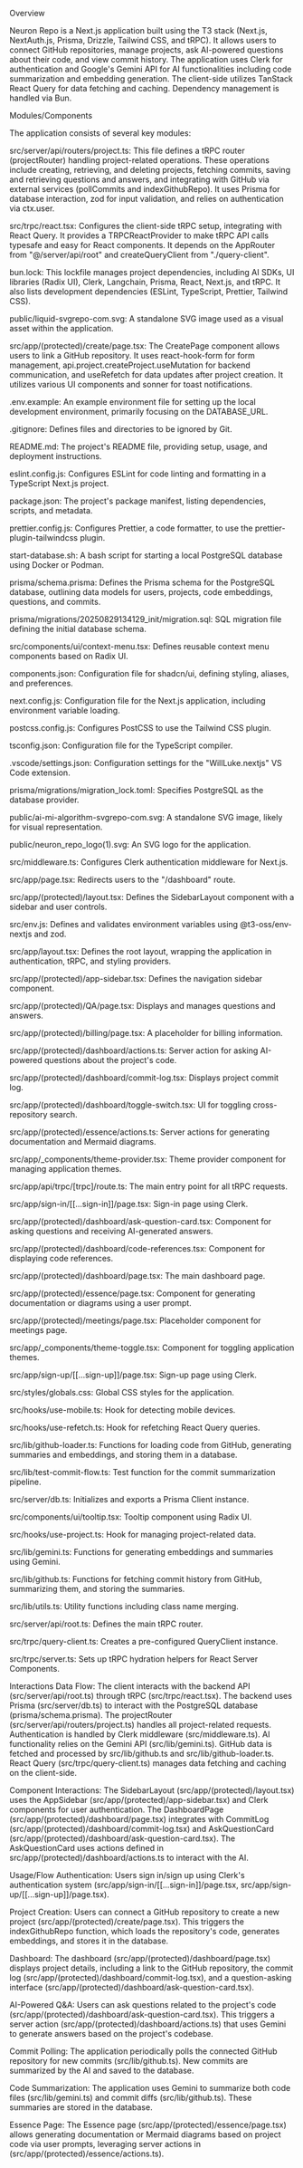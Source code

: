 Overview

Neuron Repo is a Next.js application built using the T3 stack (Next.js, NextAuth.js, Prisma, Drizzle, Tailwind CSS, and tRPC). It allows users to connect GitHub repositories, manage projects, ask AI-powered questions about their code, and view commit history. The application uses Clerk for authentication and Google's Gemini API for AI functionalities including code summarization and embedding generation. The client-side utilizes TanStack React Query for data fetching and caching. Dependency management is handled via Bun.

Modules/Components

The application consists of several key modules:

src/server/api/routers/project.ts: This file defines a tRPC router (projectRouter) handling project-related operations. These operations include creating, retrieving, and deleting projects, fetching commits, saving and retrieving questions and answers, and integrating with GitHub via external services (pollCommits and indexGithubRepo). It uses Prisma for database interaction, zod for input validation, and relies on authentication via ctx.user.

src/trpc/react.tsx: Configures the client-side tRPC setup, integrating with React Query. It provides a TRPCReactProvider to make tRPC API calls typesafe and easy for React components. It depends on the AppRouter from "@/server/api/root" and createQueryClient from "./query-client".

bun.lock: This lockfile manages project dependencies, including AI SDKs, UI libraries (Radix UI), Clerk, Langchain, Prisma, React, Next.js, and tRPC. It also lists development dependencies (ESLint, TypeScript, Prettier, Tailwind CSS).

public/liquid-svgrepo-com.svg: A standalone SVG image used as a visual asset within the application.

src/app/(protected)/create/page.tsx: The CreatePage component allows users to link a GitHub repository. It uses react-hook-form for form management, api.project.createProject.useMutation for backend communication, and useRefetch for data updates after project creation. It utilizes various UI components and sonner for toast notifications.

.env.example: An example environment file for setting up the local development environment, primarily focusing on the DATABASE_URL.

.gitignore: Defines files and directories to be ignored by Git.

README.md: The project's README file, providing setup, usage, and deployment instructions.

eslint.config.js: Configures ESLint for code linting and formatting in a TypeScript Next.js project.

package.json: The project's package manifest, listing dependencies, scripts, and metadata.

prettier.config.js: Configures Prettier, a code formatter, to use the prettier-plugin-tailwindcss plugin.

start-database.sh: A bash script for starting a local PostgreSQL database using Docker or Podman.

prisma/schema.prisma: Defines the Prisma schema for the PostgreSQL database, outlining data models for users, projects, code embeddings, questions, and commits.

prisma/migrations/20250829134129_init/migration.sql: SQL migration file defining the initial database schema.

src/components/ui/context-menu.tsx: Defines reusable context menu components based on Radix UI.

components.json: Configuration file for shadcn/ui, defining styling, aliases, and preferences.

next.config.js: Configuration file for the Next.js application, including environment variable loading.

postcss.config.js: Configures PostCSS to use the Tailwind CSS plugin.

tsconfig.json: Configuration file for the TypeScript compiler.

.vscode/settings.json: Configuration settings for the "WillLuke.nextjs" VS Code extension.

prisma/migrations/migration_lock.toml: Specifies PostgreSQL as the database provider.

public/ai-mi-algorithm-svgrepo-com.svg: A standalone SVG image, likely for visual representation.

public/neuron_repo_logo(1).svg: An SVG logo for the application.

src/middleware.ts: Configures Clerk authentication middleware for Next.js.

src/app/page.tsx: Redirects users to the "/dashboard" route.

src/app/(protected)/layout.tsx: Defines the SidebarLayout component with a sidebar and user controls.

src/env.js: Defines and validates environment variables using @t3-oss/env-nextjs and zod.

src/app/layout.tsx: Defines the root layout, wrapping the application in authentication, tRPC, and styling providers.

src/app/(protected)/app-sidebar.tsx: Defines the navigation sidebar component.

src/app/(protected)/QA/page.tsx: Displays and manages questions and answers.

src/app/(protected)/billing/page.tsx: A placeholder for billing information.

src/app/(protected)/dashboard/actions.ts: Server action for asking AI-powered questions about the project's code.

src/app/(protected)/dashboard/commit-log.tsx: Displays project commit log.

src/app/(protected)/dashboard/toggle-switch.tsx: UI for toggling cross-repository search.

src/app/(protected)/essence/actions.ts: Server actions for generating documentation and Mermaid diagrams.

src/app/_components/theme-provider.tsx: Theme provider component for managing application themes.

src/app/api/trpc/[trpc]/route.ts: The main entry point for all tRPC requests.

src/app/sign-in/[[...sign-in]]/page.tsx: Sign-in page using Clerk.

src/app/(protected)/dashboard/ask-question-card.tsx: Component for asking questions and receiving AI-generated answers.

src/app/(protected)/dashboard/code-references.tsx: Component for displaying code references.

src/app/(protected)/dashboard/page.tsx: The main dashboard page.

src/app/(protected)/essence/page.tsx: Component for generating documentation or diagrams using a user prompt.

src/app/(protected)/meetings/page.tsx: Placeholder component for meetings page.

src/app/_components/theme-toggle.tsx: Component for toggling application themes.

src/app/sign-up/[[...sign-up]]/page.tsx: Sign-up page using Clerk.

src/styles/globals.css: Global CSS styles for the application.

src/hooks/use-mobile.ts: Hook for detecting mobile devices.

src/hooks/use-refetch.ts: Hook for refetching React Query queries.

src/lib/github-loader.ts: Functions for loading code from GitHub, generating summaries and embeddings, and storing them in a database.

src/lib/test-commit-flow.ts: Test function for the commit summarization pipeline.

src/server/db.ts: Initializes and exports a Prisma Client instance.

src/components/ui/tooltip.tsx: Tooltip component using Radix UI.

src/hooks/use-project.ts: Hook for managing project-related data.

src/lib/gemini.ts: Functions for generating embeddings and summaries using Gemini.

src/lib/github.ts: Functions for fetching commit history from GitHub, summarizing them, and storing the summaries.

src/lib/utils.ts: Utility functions including class name merging.

src/server/api/root.ts: Defines the main tRPC router.

src/trpc/query-client.ts: Creates a pre-configured QueryClient instance.

src/trpc/server.ts: Sets up tRPC hydration helpers for React Server Components.

Interactions
Data Flow: The client interacts with the backend API (src/server/api/root.ts) through tRPC (src/trpc/react.tsx). The backend uses Prisma (src/server/db.ts) to interact with the PostgreSQL database (prisma/schema.prisma). The projectRouter (src/server/api/routers/project.ts) handles all project-related requests. Authentication is handled by Clerk middleware (src/middleware.ts). AI functionality relies on the Gemini API (src/lib/gemini.ts). GitHub data is fetched and processed by src/lib/github.ts and src/lib/github-loader.ts. React Query (src/trpc/query-client.ts) manages data fetching and caching on the client-side.

Component Interactions: The SidebarLayout (src/app/(protected)/layout.tsx) uses the AppSidebar (src/app/(protected)/app-sidebar.tsx) and Clerk components for user authentication. The DashboardPage (src/app/(protected)/dashboard/page.tsx) integrates with CommitLog (src/app/(protected)/dashboard/commit-log.tsx) and AskQuestionCard (src/app/(protected)/dashboard/ask-question-card.tsx). The AskQuestionCard uses actions defined in src/app/(protected)/dashboard/actions.ts to interact with the AI.

Usage/Flow
Authentication: Users sign in/sign up using Clerk's authentication system (src/app/sign-in/[[...sign-in]]/page.tsx, src/app/sign-up/[[...sign-up]]/page.tsx).

Project Creation: Users can connect a GitHub repository to create a new project (src/app/(protected)/create/page.tsx). This triggers the indexGithubRepo function, which loads the repository's code, generates embeddings, and stores it in the database.

Dashboard: The dashboard (src/app/(protected)/dashboard/page.tsx) displays project details, including a link to the GitHub repository, the commit log (src/app/(protected)/dashboard/commit-log.tsx), and a question-asking interface (src/app/(protected)/dashboard/ask-question-card.tsx).

AI-Powered Q&A: Users can ask questions related to the project's code (src/app/(protected)/dashboard/ask-question-card.tsx). This triggers a server action (src/app/(protected)/dashboard/actions.ts) that uses Gemini to generate answers based on the project's codebase.

Commit Polling: The application periodically polls the connected GitHub repository for new commits (src/lib/github.ts). New commits are summarized by the AI and saved to the database.

Code Summarization: The application uses Gemini to summarize both code files (src/lib/gemini.ts) and commit diffs (src/lib/github.ts). These summaries are stored in the database.

Essence Page: The Essence page (src/app/(protected)/essence/page.tsx) allows generating documentation or Mermaid diagrams based on project code via user prompts, leveraging server actions in (src/app/(protected)/essence/actions.ts).

